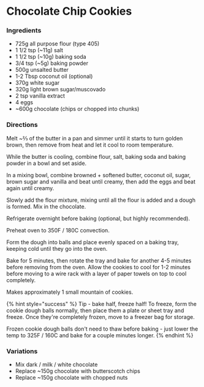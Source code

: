 # Chocolate Chip Cookies

### Ingredients

* 725g all purpose flour (type 405)
* 1 1/2 tsp (\~11g) salt
* 1 1/2 tsp (\~10g) baking soda
* 3/4 tsp (\~5g) baking powder
* 500g unsalted butter
* 1-2 Tbsp coconut oil (optional)
* 370g white sugar
* 320g light brown sugar/muscovado
* 2 tsp vanilla extract
* 4 eggs
* \~600g chocolate (chips or chopped into chunks)

### Directions

Melt \~⅔ of the butter in a pan and simmer until it starts to turn golden brown, then remove from heat and let it cool to room temperature.

While the butter is cooling, combine flour, salt, baking soda and baking powder in a bowl and set aside.

In a mixing bowl, combine browned + softened butter, coconut oil, sugar, brown sugar and vanilla and beat until creamy, then add the eggs and beat again until creamy.

Slowly add the flour mixture, mixing until all the flour is added and a dough is formed. Mix in the chocolate.

Refrigerate overnight before baking (optional, but highly recommended).

Preheat oven to 350F / 180C convection.

Form the dough into balls and place evenly spaced on a baking tray, keeping cold until they go into the oven.

Bake for 5 minutes, then rotate the tray and bake for another 4-5 minutes before removing from the oven. Allow the cookies to cool for 1-2 minutes before moving to a wire rack with a layer of paper towels on top to cool completely.

Makes approximately 1 small mountain of cookies.

{% hint style="success" %}
Tip - bake half, freeze half! To freeze, form the cookie dough balls normally, then place them a plate or sheet tray and freeze.  Once they're completely frozen, move to a freezer bag for storage.

Frozen cookie dough balls don't need to thaw before baking - just lower the temp to 325F / 160C and bake for a couple minutes longer.
{% endhint %}



### Variations

* Mix dark / milk / white chocolate
* Replace \~150g chocolate with butterscotch chips
* Replace \~150g chocolate with chopped nuts
